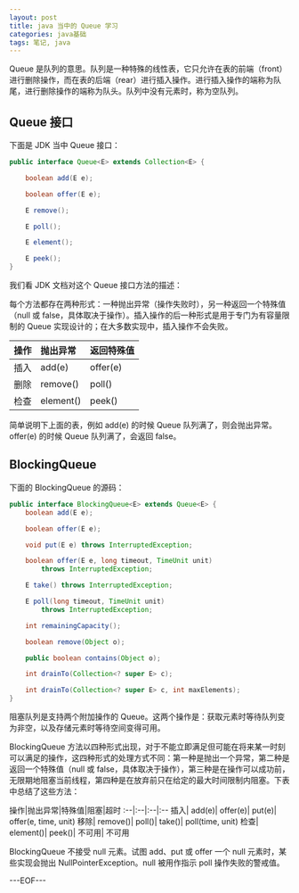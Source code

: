 ```yaml
---
layout: post
title: java 当中的 Queue 学习
categories: java基础
tags: 笔记, java
---
```


Queue 是队列的意思。队列是一种特殊的线性表，它只允许在表的前端（front）进行删除操作，而在表的后端（rear）进行插入操作。进行插入操作的端称为队尾，进行删除操作的端称为队头。队列中没有元素时，称为空队列。

## Queue 接口

下面是 JDK 当中 Queue 接口：

```java
public interface Queue<E> extends Collection<E> {

    boolean add(E e);

    boolean offer(E e);

    E remove();

    E poll();

    E element();

    E peek();
}
```

我们看 JDK 文档对这个 Queue 接口方法的描述：

每个方法都存在两种形式：一种抛出异常（操作失败时），另一种返回一个特殊值（null 或 false，具体取决于操作）。插入操作的后一种形式是用于专门为有容量限制的 Queue 实现设计的；在大多数实现中，插入操作不会失败。

操作|抛出异常|返回特殊值
:--|:--|:--
插入|add(e)|offer(e)
删除|remove()|poll()
检查|element()|peek()

简单说明下上面的表，例如 add(e) 的时候 Queue 队列满了，则会抛出异常。offer(e) 的时候 Queue 队列满了，会返回 false。

## BlockingQueue

下面的 BlockingQueue 的源码：

```java
public interface BlockingQueue<E> extends Queue<E> {
    boolean add(E e);

    boolean offer(E e);

    void put(E e) throws InterruptedException;

    boolean offer(E e, long timeout, TimeUnit unit)
        throws InterruptedException;

    E take() throws InterruptedException;

    E poll(long timeout, TimeUnit unit)
        throws InterruptedException;

    int remainingCapacity();

    boolean remove(Object o);

    public boolean contains(Object o);

    int drainTo(Collection<? super E> c);

    int drainTo(Collection<? super E> c, int maxElements);
}
```

阻塞队列是支持两个附加操作的 Queue。这两个操作是：获取元素时等待队列变为非空，以及存储元素时等待空间变得可用。

BlockingQueue 方法以四种形式出现，对于不能立即满足但可能在将来某一时刻可以满足的操作，这四种形式的处理方式不同：第一种是抛出一个异常，第二种是返回一个特殊值（null 或 false，具体取决于操作），第三种是在操作可以成功前，无限期地阻塞当前线程，第四种是在放弃前只在给定的最大时间限制内阻塞。下表中总结了这些方法：

操作|抛出异常|特殊值|阻塞|超时
:--|:--|:--|:--
插入|	add(e)|	offer(e)|	put(e)|	offer(e, time, unit)
移除|	remove()|	poll()|	take()|	poll(time, unit)
检查|	element()|	peek()|	不可用|	不可用

BlockingQueue 不接受 null 元素。试图 add、put 或 offer 一个 null 元素时，某些实现会抛出 NullPointerException。null 被用作指示 poll 操作失败的警戒值。

---EOF---